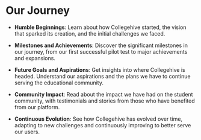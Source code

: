 
# Our Journey

- **Humble Beginnings**: Learn about how Collegehive started, the vision that sparked its creation, and the initial challenges we faced.

- **Milestones and Achievements**: Discover the significant milestones in our journey, from our first successful pilot test to major achievements and expansions.

- **Future Goals and Aspirations**: Get insights into where Collegehive is headed. Understand our aspirations and the plans we have to continue serving the educational community.

- **Community Impact**: Read about the impact we have had on the student community, with testimonials and stories from those who have benefited from our platform.

- **Continuous Evolution**: See how Collegehive has evolved over time, adapting to new challenges and continuously improving to better serve our users.
